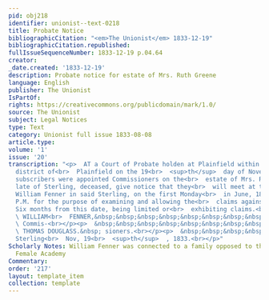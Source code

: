 ```yaml
---
pid: obj218
identifier: unionist--text-0218
title: Probate Notice
bibliographicCitation: "<em>The Unionist</em> 1833-12-19"
bibliographicCitation.republished: 
fullIssueSequenceNumber: 1833-12-19 p.04.64
creator: 
_date.created: '1833-12-19'
description: Probate notice for estate of Mrs. Ruth Greene
language: English
publisher: The Unionist
IsPartOf: 
rights: https://creativecommons.org/publicdomain/mark/1.0/
source: The Unionist
subject: Legal Notices
type: Text
category: Unionist full issue 1833-08-08
article.type: 
volume: '1'
issue: '20'
transcription: "<p>  AT a Court of Probate holden at Plainfield within and for the
  district of<br>  Plainfield on the 19<br>  <sup>th</sup>  day of November, 1833.—the
  subscribers were appointed Commissioners on the<br>  estate of Mrs. Ruth Greene,
  late of Sterling, deceased, give notice that they<br>  will meet at the house of
  William Fenner in said Sterling, on the first Monday<br>  in June, 1834, at 2 o’clock
  P.M. for the purpose of examining and allowing the<br>  claims against said estate.
  Six months from this date, being limited or<br>  exhibiting claims.<br></p><p>  &nbsp;&nbsp;&nbsp;&nbsp;&nbsp;&nbsp;&nbsp;&nbsp;&nbsp;&nbsp;&nbsp;&nbsp;&nbsp;&nbsp;&nbsp;&nbsp;&nbsp;&nbsp;&nbsp;&nbsp;&nbsp;&nbsp;&nbsp;<br>
  \ WILLIAM<br>  FENNER,&nbsp;&nbsp;&nbsp;&nbsp;&nbsp;&nbsp;&nbsp;&nbsp;&nbsp;&nbsp;&nbsp;&nbsp;&nbsp;&nbsp;&nbsp;&nbsp;&nbsp;<br>
  \ Commis-<br></p><p>  &nbsp;&nbsp;&nbsp;&nbsp;&nbsp;&nbsp;&nbsp;&nbsp;&nbsp;&nbsp;&nbsp;&nbsp;&nbsp;&nbsp;&nbsp;&nbsp;&nbsp;&nbsp;&nbsp;&nbsp;&nbsp;&nbsp;&nbsp;<br>
  \ THOMAS DOUGLASS.&nbsp; sioners.<br></p><p>  &nbsp;&nbsp;&nbsp;&nbsp;&nbsp;&nbsp;&nbsp;&nbsp;&nbsp;&nbsp;&nbsp;
  Sterling<br>  Nov, 19<br>  <sup>th</sup>  , 1833.<br></p>"
Scholarly Notes: William Fenner was connected to a family opposed to the Canterbury
  Female Academy
Commentary: 
order: '217'
layout: template_item
collection: template
---
```


